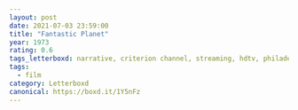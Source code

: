 ```yaml
---
layout: post 
date: 2021-07-03 23:59:00
title: "Fantastic Planet"
year: 1973
rating: 0.6
tags_letterboxd: narrative, criterion channel, streaming, hdtv, philadelphia, animation
tags:
  - film
category: Letterboxd
canonical: https://boxd.it/1Y5nFz
---
```

